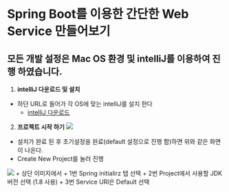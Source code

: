 
Spring Boot를 이용한 간단한 Web Service 만들어보기
===========================================

모든 개발 설정은 Mac OS 환경 및 intelliJ를 이용하여 진행 하였습니다.
-------------------------------------------------------



  
1. **intelliJ 다운로드 및 설치**
+ 하단 URL로 들어가 각 OS에 맞는 intelliJ를 설치 한다
  + [intelliJ 다운로드](https://www.jetbrains.com/idea/download/#section=mac)

2. **프로젝트 시작 하기**
<img src="https://user-images.githubusercontent.com/20940993/46715979-33746d00-cc9d-11e8-81e3-fc7155d9de21.png"></img>
+ 설치가 완료 된 후 초기설정을 완료(default 설정으로 진행 함)하면 위와 같은 화면이 나온다.
+ Create New Project를 눌러 진행
<img src="https://user-images.githubusercontent.com/20940993/46716778-4e94ac00-cca0-11e8-8a56-1d19c8f22606.png"/>
+ 상단 이미지에서
  + 1번 Spring initialirz 탭 선택 
  + 2번 Project에서 사용할 JDK 버전 선택 (1.8 사용)
  + 3번 Service URl은 Default 선택
